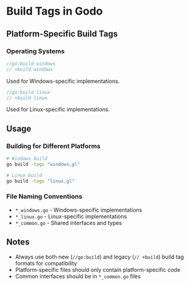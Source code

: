 # Build Tags in Godo

## Platform-Specific Build Tags

### Operating Systems
```go
//go:build windows
// +build windows
```
Used for Windows-specific implementations.

```go
//go:build linux
// +build linux
```
Used for Linux-specific implementations.

## Usage

### Building for Different Platforms
```bash
# Windows build
go build -tags "windows,gl"

# Linux build
go build -tags "linux,gl"
```

### File Naming Conventions
- `*_windows.go` - Windows-specific implementations
- `*_linux.go` - Linux-specific implementations
- `*_common.go` - Shared interfaces and types

## Notes
- Always use both new (`//go:build`) and legacy (`// +build`) build tag formats for compatibility
- Platform-specific files should only contain platform-specific code
- Common interfaces should be in `*_common.go` files 